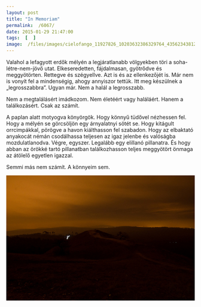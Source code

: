 ```yaml
---
layout: post
title: "In Memoriam"
permalink:  /6067/ 
date: 2015-01-29 21:47:00
tags:  [  ] 
image:  /files/images/cielofango_11927826_10203632386329764_4356234381217846480_o.jpg 
---
```

Valahol a lefagyott erdők mélyén a legjáratlanabb völgyekben töri a soha-létre-nem-jövő utat. Elkeseredetten, fájdalmasan, gyötrődve és meggyötörten. Rettegve és szégyellve. Azt is és az ellenkezőjét is. Már nem is vonyít fel a mindenségig, ahogy annyiszor tettük. Itt meg készülnek a „legrosszabbra”. Ugyan már. Nem a halál a legrosszabb.



<!--break-->Nem a megtalálásért imádkozom. Nem életéért vagy haláláért. Hanem a találkozásért. Csak az számít.

A paplan alatt motyogva könyörgök. Hogy könnyű tüdővel nézhessen fel. Hogy a mélyén se görcsöljön egy árnyalatnyi sötét se. Hogy kitágult orrcimpákkal, pörögve a havon kiálthasson fel szabadon. Hogy az elbaktató anyakocát némán csodálhassa teljesen az igaz jelenbe és valóságba mozdulatlanodva. Végre, egyszer. Legalább egy elillanó pillanatra. És hogy abban az örökké tartó pillanatban találkozhasson teljes meggyötört önmaga az átölelő egyetlen igazzal.

Semmi más nem számít. A könnyeim sem.

<p style="text-align: center;"><img src="/files/images/11886631616_011ac90914_z.jpg" ></p>  
<link href="/images/cielofango_11927826_10203632386329764_4356234381217846480_o.jpg" rel="image_src" type="image/jpeg">  
